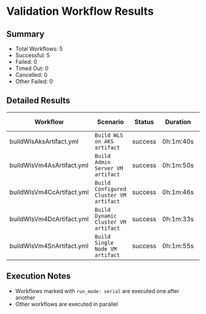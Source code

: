 # Validation Workflow Results

## Summary
- Total Workflows: 5
- Successful: 5
- Failed: 0
- Timed Out: 0
- Cancelled: 0
- Other Failed: 0

## Detailed Results

| Workflow | Scenario | Status | Duration | Run URL |
|----------|----------|---------|-----------|----------|
| buildWlsAksArtifact.yml | `Build WLS on AKS artifact` | success | 0h:1m:40s | [View Run](https://github.com/azure-javaee/weblogic-azure/actions/runs/17752960703) |
| buildWlsVm4AsArtifact.yml | `Build Admin Server VM artifact` | success | 0h:1m:50s | [View Run](https://github.com/azure-javaee/weblogic-azure/actions/runs/17752962405) |
| buildWlsVm4CcArtifact.yml | `Build Configured Cluster VM artifact` | success | 0h:1m:46s | [View Run](https://github.com/azure-javaee/weblogic-azure/actions/runs/17752964327) |
| buildWlsVm4DcArtifact.yml | `Build Dynamic Cluster VM artifact` | success | 0h:1m:33s | [View Run](https://github.com/azure-javaee/weblogic-azure/actions/runs/17752966286) |
| buildWlsVm4SnArtifact.yml | `Build Single Node VM artifact` | success | 0h:1m:55s | [View Run](https://github.com/azure-javaee/weblogic-azure/actions/runs/17752968384) |


## Execution Notes
- Workflows marked with `run_mode: serial` are executed one after another
- Other workflows are executed in parallel
